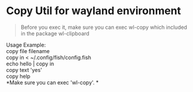 # Copy Util for wayland environment

>Before you exec it, make sure you can exec wl-copy which included in the package wl-clipboard

Usage Example: \
	copy file filename \
	copy in < ~/.config/fish/config.fish \
	echo hello | copy in \
	copy text 'yes' \
	copy help \
*Make sure you can exec 'wl-copy'. *
